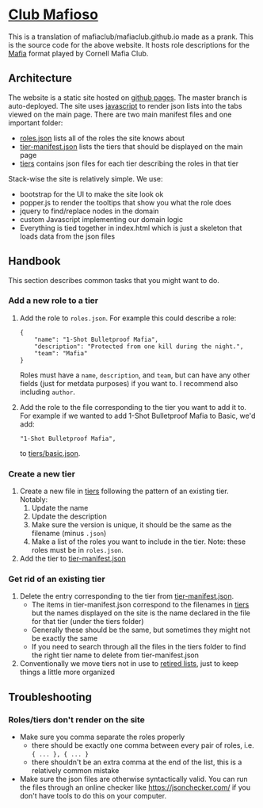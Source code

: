 # [Club Mafioso](https://clubmafioso.github.io)
This is a translation of mafiaclub/mafiaclub.github.io made as a prank. This is the source code for the above website. It hosts role descriptions for the [Mafia](https://en.wikipedia.org/wiki/Mafia_(party_game)) format played by Cornell Mafia Club.

## Architecture
The website is a static site hosted on [github pages](https://pages.github.com/). The master branch is auto-deployed. The site uses [javascript](/index.js) to render json lists into the tabs viewed on the main page. There are two main manifest files and one important folder:
- [roles.json](/roles.json) lists all of the roles the site knows about
- [tier-manifest.json](/tier-manifest.json) lists the tiers that should be displayed on the main page
- [tiers](/tiers) contains json files for each tier describing the roles in that tier

Stack-wise the site is relatively simple. We use:
- bootstrap for the UI to make the site look ok
- popper.js to render the tooltips that show you what the role does
- jquery to find/replace nodes in the domain
- custom Javascript implementing our domain logic
- Everything is tied together in index.html which is just a skeleton that loads data from the json files

## Handbook
This section describes common tasks that you might want to do.

### Add a new role to a tier
1. Add the role to `roles.json`. For example this could describe a role:
   ```
   {
       "name": "1-Shot Bulletproof Mafia",
       "description": "Protected from one kill during the night.",
       "team": "Mafia"
   }
   ```

   Roles must have a `name`, `description`, and `team`, but can have any other fields (just for metdata purposes) if you want to. I recommend also including `author`.

2. Add the role to the file corresponding to the tier you want to add it to. For example if we wanted to add 1-Shot Bulletproof Mafia to Basic, we'd add:
   ```
   "1-Shot Bulletproof Mafia",
   ```

   to [tiers/basic.json](/tiers/basic.json).

### Create a new tier
1. Create a new file in [tiers](/tiers) following the pattern of an existing tier. Notably:
    1. Update the name
    2. Update the description
    3. Make sure the version is unique, it should be the same as the filename (minus `.json`)
    4. Make a list of the roles you want to include in the tier. Note: these roles must be in `roles.json`.
2. Add the tier to [tier-manifest.json](/tier-manifest.json)

### Get rid of an existing tier
1. Delete the entry corresponding to the tier from [tier-manifest.json](/tier-manifest.json).
    - The items in tier-manifest.json correspond to the filenames in [tiers](/tiers) but the names displayed on the site is the name declared in the file for that tier (under the tiers folder)
    - Generally these should be the same, but sometimes they might not be exactly the same
    - If you need to search through all the files in the tiers folder to find the right tier name to delete from tier-manifest.json
2. Conventionally we move tiers not in use to [retired lists](/retired%20lists), just to keep things a little more organized

## Troubleshooting
### Roles/tiers don't render on the site
- Make sure you comma separate the roles properly
    - there should be exactly one comma between every pair of roles, i.e. `{ ... }, { ... }`
    - there shouldn't be an extra comma at the end of the list, this is a relatively common mistake
- Make sure the json files are otherwise syntactically valid. You can run the files through an online checker like https://jsonchecker.com/ if you don't have tools to do this on your computer.

